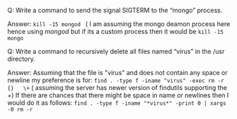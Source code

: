 Q: Write a command to send the signal SIGTERM to the “mongo” process.

Answer: ```kill -15 mongod ```
( I am assuming the mongo deamon process here hence using *mongod* but if its a custom process then it would be  ```kill -15 mongo```

Q: Write a command to recursively delete all files named “virus” in the /usr directory.

Answer:
    Assuming that the file is "virus" and does not contain any space or newline my preference is for:
    ```find . -type f -iname "virus" -exec rm -r {}   \+```  ( assuming the server has newer version of findutils supporting the +)
    If there are chances that there might be space in name or newlines then I would do it as follows:
    ```find . -type f -iname "*virus*" -print 0 | xargs -0 rm -r``` 

